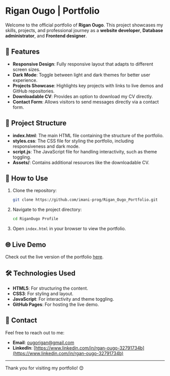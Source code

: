 # Rigan Ougo | Portfolio

Welcome to the official portfolio of **Rigan Ougo**. This project showcases my skills, projects, and professional journey as a **website developer**, **Database administrator**, and **Frontend designer**.

## 🌟 Features

- **Responsive Design**: Fully responsive layout that adapts to different screen sizes.
- **Dark Mode**: Toggle between light and dark themes for better user experience.
- **Projects Showcase**: Highlights key projects with links to live demos and GitHub repositories.
- **Downloadable CV**: Provides an option to download my CV directly.
- **Contact Form**: Allows visitors to send messages directly via a contact form.

## 📂 Project Structure

- **index.html**: The main HTML file containing the structure of the portfolio.
- **styles.css**: The CSS file for styling the portfolio, including responsiveness and dark mode.
- **script.js**: The JavaScript file for handling interactivity, such as theme toggling.
- **Assets/**: Contains additional resources like the downloadable CV.

## 🚀 How to Use

1. Clone the repository:
   ```bash
   git clone https://github.com/imani-prog/Rigan_Ougo_Portfolio.git
   ```
2. Navigate to the project directory:
   ```bash
   cd RiganOugo Profile
   ```
3. Open `index.html` in your browser to view the portfolio.

## 🌐 Live Demo

Check out the live version of the portfolio [here](https://imani-prog.github.io/Rigan_Ougo_Portfolio/).

## 🛠️ Technologies Used

- **HTML5**: For structuring the content.
- **CSS3**: For styling and layout.
- **JavaScript**: For interactivity and theme toggling.
- **GitHub Pages**: For hosting the live demo.

## 📧 Contact

Feel free to reach out to me:

- **Email**: [ougorigan@gmail.com](mailto:ougorigan@gmail.com)
- **LinkedIn**: [https://www.linkedin.com/in/rgan-ougo-32791734b](https://www.linkedin.com/in/rgan-ougo-32791734b)
---

Thank you for visiting my portfolio! 😊